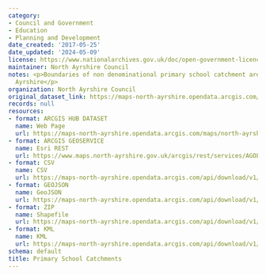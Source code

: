 ```yaml
---
category:
- Council and Government
- Education
- Planning and Development
date_created: '2017-05-25'
date_updated: '2024-05-09'
license: https://www.nationalarchives.gov.uk/doc/open-government-licence/version/3/
maintainer: North Ayrshire Council
notes: <p>Boundaries of non denominational primary school catchment areas within North
  Ayrshire</p>
organization: North Ayrshire Council
original_dataset_link: https://maps-north-ayrshire.opendata.arcgis.com/maps/north-ayrshire::primary-school-catchments
records: null
resources:
- format: ARCGIS HUB DATASET
  name: Web Page
  url: https://maps-north-ayrshire.opendata.arcgis.com/maps/north-ayrshire::primary-school-catchments
- format: ARCGIS GEOSERVICE
  name: Esri REST
  url: https://www.maps.north-ayrshire.gov.uk/arcgis/rest/services/AGOL/Open_Data_Portal/MapServer/0
- format: CSV
  name: CSV
  url: https://maps-north-ayrshire.opendata.arcgis.com/api/download/v1/items/f72d7974b9084bf4b0ce3db6528543f1/csv?layers=0
- format: GEOJSON
  name: GeoJSON
  url: https://maps-north-ayrshire.opendata.arcgis.com/api/download/v1/items/f72d7974b9084bf4b0ce3db6528543f1/geojson?layers=0
- format: ZIP
  name: Shapefile
  url: https://maps-north-ayrshire.opendata.arcgis.com/api/download/v1/items/f72d7974b9084bf4b0ce3db6528543f1/shapefile?layers=0
- format: KML
  name: KML
  url: https://maps-north-ayrshire.opendata.arcgis.com/api/download/v1/items/f72d7974b9084bf4b0ce3db6528543f1/kml?layers=0
schema: default
title: Primary School Catchments
---
```


